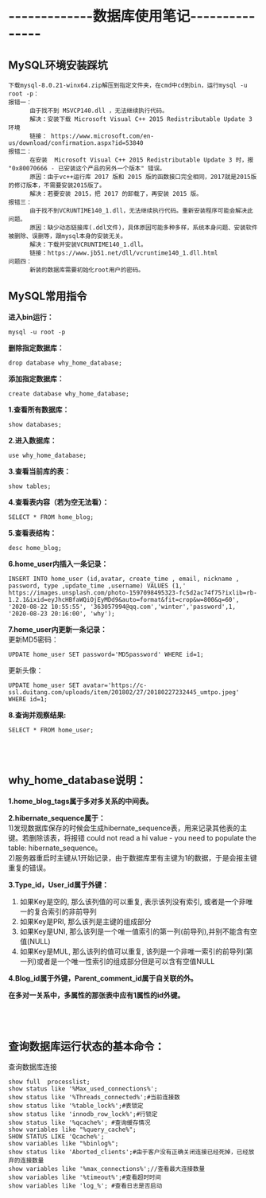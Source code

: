 # -------------数据库使用笔记---------------
## MySQL环境安装踩坑
```
下载mysql-8.0.21-winx64.zip解压到指定文件夹，在cmd中cd到bin，运行mysql -u root -p：
报错一：
      由于找不到 MSVCP140.dll ，无法继续执行代码。
      解决：安装下载 Microsoft Visual C++ 2015 Redistributable Update 3 环境
      链接： https://www.microsoft.com/en-us/download/confirmation.aspx?id=53840
报错二：
      在安装  Microsoft Visual C++ 2015 Redistributable Update 3 时，报 "0x80070666 - 已安装这个产品的另外一个版本" 错误。
      原因：由于vc++运行库 2017 版和 2015 版的函数接口完全相同，2017就是2015版的修订版本，不需要安装2015版了。
      解决：若要安装 2015，把 2017 的卸载了，再安装 2015 版。
报错三：
      由于找不到VCRUNTIME140_1.dll，无法继续执行代码。重新安装程序可能会解决此问题。
      原因：缺少动态链接库(.ddl文件)，具体原因可能多种多样，系统本身问题、安装软件被删除、误删等，跟mysql本身的安装无关。
      解决：下载并安装VCRUNTIME140_1.dll。
      链接：https://www.jb51.net/dll/vcruntime140_1.dll.html
问题四：
      新装的数据库需要初始化root用户的密码。
```
## MySQL常用指令

**进入bin运行：**
```
mysql -u root -p
```
**删除指定数据库：**
```
drop database why_home_database;	
```
**添加指定数据库：**
```
create database why_home_database; 
```
**1.查看所有数据库：**
```
show databases;
```
**2.进入数据库：**
```
use why_home_database;
```
**3.查看当前库的表：**
```
show tables;
```
**4.查看表内容（若为空无法看）：**
```
SELECT * FROM home_blog;
```
**5.查看表结构：**
```
desc home_blog;
```
**6.home_user内插入一条记录：**</br>
```
INSERT INTO home_user (id,avatar, create_time , email, nickname , password, type ,update_time ,username) VALUES (1,' https://images.unsplash.com/photo-1597098495323-fc5d2ac74f75?ixlib=rb-1.2.1&ixid=eyJhcHBfaWQiOjEyMDd9&auto=format&fit=crop&w=800&q=60', '2020-08-22 10:55:55', '363057994@qq.com','winter','password',1, '2020-08-23 20:16:00', 'why');
```
**7.home_user内更新一条记录：**</br>
更新MD5密码：
```
UPDATE home_user SET password='MD5password' WHERE id=1;
```
更新头像：
```
UPDATE home_user SET avatar='https://c-ssl.duitang.com/uploads/item/201802/27/20180227232445_umtpo.jpeg' WHERE id=1;
```
**8.查询并观察结果:**
```
SELECT * FROM home_user;
```
</br></br>




## why_home_database说明：</br>
**1.home_blog_tags属于多对多关系的中间表。**</br>

**2.hibernate_sequence属于：**</br>
1)发现数据库保存的时候会生成hibernate_sequence表，用来记录其他表的主键。若删除该表，将报错
could not read a hi value - you need to populate the table: hibernate_sequence。</br>
2)服务器重启时主键从1开始记录，由于数据库里有主键为1的数据，于是会报主键重复的错误。</br>

**3.Type_id，User_id属于外键：**</br>
1. 如果Key是空的, 那么该列值的可以重复, 表示该列没有索引, 或者是一个非唯一的复合索引的非前导列</br>
2. 如果Key是PRI,  那么该列是主键的组成部分</br>
3. 如果Key是UNI,  那么该列是一个唯一值索引的第一列(前导列),并别不能含有空值(NULL)</br>
4. 如果Key是MUL,  那么该列的值可以重复, 该列是一个非唯一索引的前导列(第一列)或者是一个唯一性索引的组成部分但是可以含有空值NULL</br>

**4.Blog_id属于外键，Parent_comment_id属于自关联的外。**</br>

**在多对一关系中，多属性的那张表中应有1属性的id外键。**

</br></br>

## 查询数据库运行状态的基本命令：</br>
查询数据库连接</br>
```
show full  processlist;
show status like '%Max_used_connections%';
show status like '%Threads_connected%';#当前连接数
show status like '%table_lock%';#表锁定
show status like 'innodb_row_lock%';#行锁定
show status like '%qcache%'; #查询缓存情况
show variables like "%query_cache%";
SHOW STATUS LIKE 'Qcache%';
show variables like "%binlog%";
show status like 'Aborted_clients';#由于客户没有正确关闭连接已经死掉，已经放弃的连接数量
show variables like '%max_connections%';//查看最大连接数量
show variables like '%timeout%';#查看超时时间
show variables like 'log_%'; #查看日志是否启动
```


